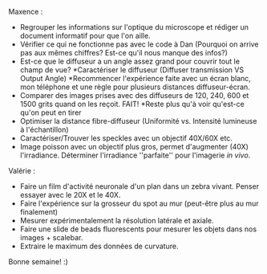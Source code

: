 Maxence :
  - Regrouper les informations sur l'optique du microscope et rédiger un document informatif pour que l'on aille.
  - Vérifier ce qui ne fonctionne pas avec le code à Dan (Pourquoi on arrive pas aux mêmes chiffres? Est-ce qu'il nous manque des infos?)
  - Est-ce que le diffuseur a un angle assez grand pour couvrir tout le champ de vue? *Caractériser le diffuseur (Diffuser transmission VS Output Angle) *Recommencer l'expérience faite avec un écran blanc, mon téléphone et une règle pour plusieurs distances diffuseur-écran. 
  - Comparer des images prises avec des diffuseurs de 120, 240, 600 et 1500 grits quand on les reçoit. FAIT! *Reste plus qu'à voir qu'est-ce qu'on peut en tirer
  - Optimiser la distance fibre-diffuseur (Uniformité vs. Intensité lumineuse à l'échantillon)
  - Caractériser/Trouver les speckles avec un objectif 40X/60X etc.
  - Image poisson avec un objectif plus gros, permet d'augmenter (40X) l'irradiance. Déterminer l'irradiance ''parfaite'' pour l'imagerie *in vivo*. 
  
Valérie : 
  - Faire un film d'activité neuronale d'un plan dans un zebra vivant. Penser essayer avec le 20X et le 40X. 
  - Faire l'expérience sur la grosseur du spot au mur (peut-être plus au mur finalement)
  - Mesurer expérimentalement la résolution latérale et axiale. 
  - Faire une slide de beads fluorescents pour mesurer les objets dans nos images + scalebar. 
  - Extraire le maximum des données de curvature. 

Bonne semaine! :) 
